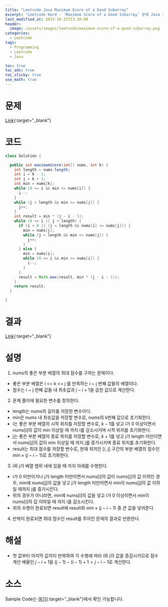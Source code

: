 ```yaml
---
title: "Leetcode Java Maximum Score of a Good Subarray"
excerpt: "Leetcode Hard - 'Maximum Score of a Good Subarray' 문제 Java 풀이"
last_modified_at: 2023-10-22T13:30:00
header:
  image: /assets/images/leetcode/maximum-score-of-a-good-subarray.png
categories:
  - Leetcode
tags:
  - Programming
  - Leetcode
  - Java

toc: true
toc_ads: true
toc_sticky: true
use_math: true
---
```

# 문제
[Link](https://leetcode.com/problems/maximum-score-of-a-good-subarray){:target="_blank"}

# 코드
```java
class Solution {

  public int maximumScore(int[] nums, int k) {
    int length = nums.length;
    int i = k - 1;
    int j = k + 1;
    int min = nums[k];
    while (0 <= i && min <= nums[i]) {
      i--;
    }
    while (j < length && min <= nums[j]) {
      j++;
    }
    int result = min * (j - i - 1);
    while (0 <= i || j < length) {
      if (i < 0 || (j < length && nums[i] <= nums[j])) {
        min = nums[j];
        while (j < length && min <= nums[j]) {
          j++;
        }
      } else {
        min = nums[i];
        while (0 <= i && min <= nums[i]) {
          i--;
        }
      }
      result = Math.max(result, min * (j - i - 1));
    }
    return result;
  }

}
```

# 결과
[Link](https://leetcode.com/problems/maximum-score-of-a-good-subarray/submissions/1081083175/){:target="_blank"}

# 설명
1. nums의 좋은 부분 배열의 최대 점수를 구하는 문제이다.
- 좋은 부분 배열은 i <= k <= j 를 만족하는 i ~ j 번째 값들의 배열이다.
- 점수는 i ~ j 번째 값들 내 최솟값과 $j - i + 1$을 곱한 값으로 계산한다.

2. 문제 풀이에 필요한 변수를 정의한다.
- length는 nums의 길이를 저장한 변수이다.
- min은 nums 내 최솟값을 저장할 변수로, nums의 k번째 값으로 초기화한다.
- i는 좋은 부분 배열의 시작 위치를 저장할 변수로, $k - 1$를 넣고 i가 0 이상이면서 nums[i]의 값이 min 이상일 때 까지 i를 감소시키며 시작 위치를 초기화한다.
- j는 좋은 부분 배열의 종료 위치를 저장할 변수로, $k + 1$를 넣고 j가 length 미만이면서 nums[j]의 값이 min 이상일 때 까지 j를 증가시키며 종료 위치를 초기화한다.
- result는 최대 점수를 저장할 변수로, 현재 위치인 [i, j] 구간의 부분 배열의 점수인 $min \times (j - i - 1)$로 초기화한다.

3. i와 j가 배열 범위 내에 있을 때 까지 아래를 수행한다.
- i가 0 미만이거나 j가 length 미만이면서 nums[i]의 값이 nums[j]의 값 이하인 경우, min에 nums[j]의 값을 넣고 j가 length 미만이면서 min이 nums[j]의 값 이하일 때까지 j를 증가시킨다.
- 위의 경우가 아니라면, min에 nums[i]의 값을 넣고 i가 0 이상이면서 min이 nums[i]의 값 이하일 때 까지 i를 감소시킨다.
- 위의 수행이 완료되면 result에 result와 $min \times (j - i - 1)$ 중 큰 값을 넣어준다.

4. 반복이 완료되면 최대 점수인 result를 주어진 문제의 결과로 반환한다.

# 해설
- 첫 값부터 마지막 값까지 반복하여 각 수행에 따라 i와 j의 값을 증감시키므로 점수 계산 배율인 $j - i + 1$을 $(j - 1) - (i - 1) + 1 = j - i - 1$로 계산한다.

# 소스
Sample Code는 [여기](https://github.com/GracefulSoul/leetcode/blob/master/src/main/java/gracefulsoul/problems/MaximumScoreOfAGoodSubarray.java){:target="_blank"}에서 확인 가능합니다.